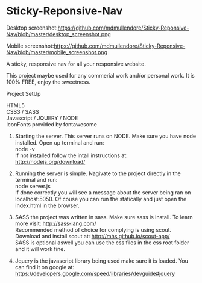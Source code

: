 Sticky-Reponsive-Nav
====================

Desktop screenshot:https://github.com/mdmullendore/Sticky-Reponsive-Nav/blob/master/desktop_screenshot.png

Mobile screenshot:https://github.com/mdmullendore/Sticky-Reponsive-Nav/blob/master/mobile_screenshot.png


A sticky, responsive nav for all your responsive website.


This project maybe used for any commerial work and/or personal work.
It is 100% FREE, enjoy the sweetness.


Project SetUp

HTML5<br>
CSS3 / SASS<br>
Javascript / JQUERY / NODE<br>
IconFonts provided by fontawesome<br>


1. Starting the server. This server runs on NODE. Make sure you have 
   node installed. Open up terminal and run:<br>
   		node -v<br>
	If not installed follow the intall instructions at: http://nodejs.org/download/

2. Running the server is simple. Nagivate to the project directly in the terminal
   and run:<br>
   		node server.js<br>
   If done correctly you will see a message about the server being ran on localhost:5050.
   Of couse you can run the statically and just open the index.html in the browser.

3. SASS the project was written in sass. Make sure sass is install. To learn more 
   visit: http://sass-lang.com/<br>
   Recommended method of choice for complying is using scout. Download and install
   scout at: http://mhs.github.io/scout-app/<br>
   SASS is optional aswell you can use the css files in the css root folder and 
   it will work fine.

4. Jquery is the javascript library being used make sure it is loaded. You can 
   find it on google at: https://developers.google.com/speed/libraries/devguide#jquery






